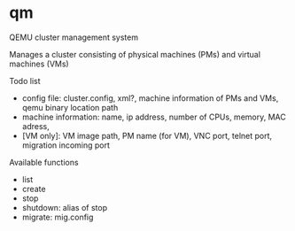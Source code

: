 qm
==

QEMU cluster management system

Manages a cluster consisting of physical machines (PMs) and virtual machines (VMs)

Todo list
- config file: cluster.config, xml?, machine information of PMs and VMs, qemu binary location path 
- machine information: name, ip address, number of CPUs, memory, MAC adress, 
- [VM only]: VM image path, PM name (for VM), VNC port, telnet port, migration incoming port

Available functions

- list
- create
- stop 
- shutdown: alias of stop
- migrate: mig.config
